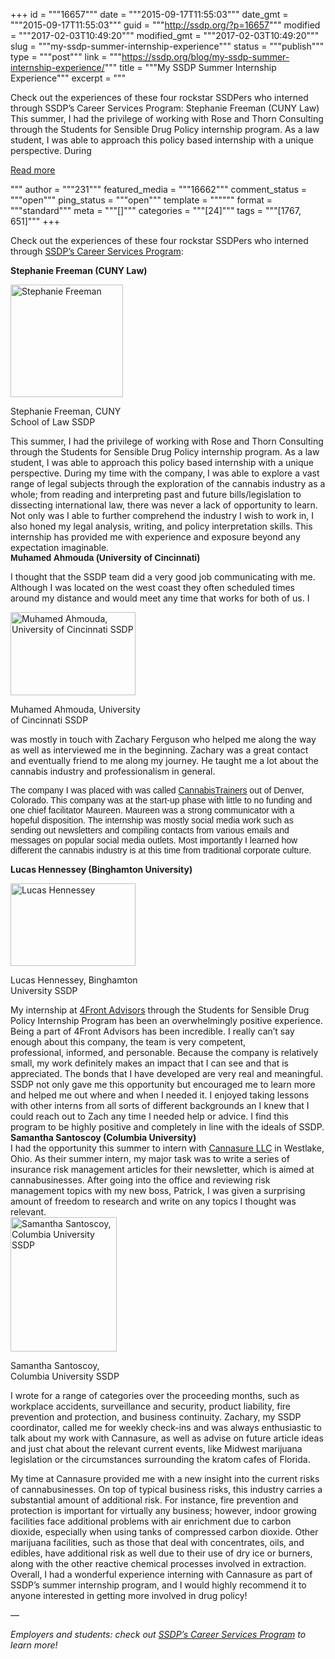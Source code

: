 +++
id = """16657"""
date = """2015-09-17T11:55:03"""
date_gmt = """2015-09-17T11:55:03"""
guid = """http://ssdp.org/?p=16657"""
modified = """2017-02-03T10:49:20"""
modified_gmt = """2017-02-03T10:49:20"""
slug = """my-ssdp-summer-internship-experience"""
status = """publish"""
type = """post"""
link = """https://ssdp.org/blog/my-ssdp-summer-internship-experience/"""
title = """My SSDP Summer Internship Experience"""
excerpt = """<p>Check out the experiences of these four rockstar SSDPers who interned through SSDP&#8217;s Career Services Program: Stephanie Freeman​​ (CUNY Law) This summer, I had the privilege of working with Rose and Thorn Consulting through the Students for Sensible Drug Policy internship program. As a law student, I was able to approach this policy based internship with a unique perspective. During</p>
<div class="h10"></div>
<p><a class="more-link2 flat" href="https://ssdp.org/blog/my-ssdp-summer-internship-experience/">Read more</a></p>
"""
author = """231"""
featured_media = """16662"""
comment_status = """open"""
ping_status = """open"""
template = """"""
format = """standard"""
meta = """[]"""
categories = """[24]"""
tags = """[1767, 651]"""
+++
<div>

Check out the experiences of these four rockstar SSDPers who interned through <a href="http://ssdp.org/career-services-program/" target="_blank">SSDP&#8217;s Career Services Program</a>:

<strong><strong>Stephanie Freeman​​ (CUNY Law)</strong></strong>

<div id="attachment_16659" style="width: 190px" class="wp-caption alignright"><a href="http://ssdp.org/assets/Stephanie-F.jpg"><img class="wp-image-16659" src="http://ssdp.org/assets/Stephanie-F-300x300.jpg" alt="Stephanie Freeman" width="180" height="180" /></a><p class="wp-caption-text">Stephanie Freeman, CUNY School of Law SSDP</p></div>

</div>
This summer, I had the privilege of working with Rose and Thorn Consulting through the Students for Sensible Drug Policy internship program. As a law student, I was able to approach this policy based internship with a unique perspective. During my time with the company, I was able to explore a vast range of legal subjects through the exploration of the cannabis industry as a whole; from reading and interpreting past and future bills/legislation to dissecting international law, there was never a lack of opportunity to learn. Not only was I able to further comprehend the industry I wish to work in, I also honed my legal analysis, writing, and policy interpretation skills. This internship has provided me with experience and exposure beyond any expectation imaginable.
<div></div>
<div><strong><span style="font-family: arial, helvetica, sans-serif;">Muhamed Ahmouda (University of </span></strong><span style="font-family: arial, helvetica, sans-serif;"><b>Cincinnati)</b></span></div>
<div>
<p dir="ltr">I thought that the SSDP team did a very good job communicating with me. Although I was located on the west coast they often scheduled times around my distance and would meet any time that works for both of us. I</p>


<div id="attachment_16666" style="width: 210px" class="wp-caption alignleft"><a href="/assets/Muhamed-A.jpg"><img class="wp-image-16666" src="http://ssdp.org/assets/Muhamed-A-300x200.jpg" alt="Muhamed Ahmouda, University of Cincinnati SSDP" width="200" height="133" /></a><p class="wp-caption-text">Muhamed Ahmouda, University of Cincinnati SSDP</p></div>
<p dir="ltr">was mostly in touch with Zachary Ferguson who helped me along the way as well as interviewed me in the beginning. Zachary was a great contact and eventually friend to me along my journey. He taught me a lot about the cannabis industry and professionalism in general.</p>
<span style="font-family: arial, helvetica, sans-serif;">The company I was placed with was called <a href="http://cannabistrainers.com/" target="_blank">CannabisTrainers</a> out of Denver, Colorado. This company was at the start-up phase with little to no funding and one chief facilitator Maureen. Maureen was a strong communicator with a hopeful disposition. The internship was mostly social media work such as sending out newsletters and compiling contacts from various emails and messages on popular social media outlets. Most importantly I learned how different the cannabis industry is at this time from traditional corporate culture.</span>

</div>
<div></div>
<div>

<strong><strong>Lucas Hennessey (Binghamton University)</strong></strong>

<div id="attachment_16662" style="width: 210px" class="wp-caption alignright"><a href="http://ssdp.org/assets/Lucas-H.jpg"><img class="wp-image-16662" src="http://ssdp.org/assets/Lucas-H-300x197.jpg" alt="Lucas Hennessey" width="200" height="132" /></a><p class="wp-caption-text">Lucas Hennessey, Binghamton University SSDP</p></div>

</div>
<div>
<div>My internship at <a href="http://4front-advisors.com/" target="_blank">4Front Advisors</a> through the Students for Sensible Drug Policy Internship Program has been an overwhelmingly positive experience. Being a part of 4Front Advisors has been incredible. I really can’t say enough about this company, the team is very competent, professional, informed, and personable. Because the company is relatively small, my work definitely makes an impact that I can see and that is appreciated. The bonds that I have developed are very real and meaningful.</div>
<div></div>
<div>SSDP not only gave me this opportunity but encouraged me to learn more and helped me out where and when I needed it. I enjoyed taking lessons with other interns from all sorts of different backgrounds an I knew that I could reach out to Zach any time I needed help or advice. I find this program to be highly positive and completely in line with the ideals of SSDP.</div>
</div>
<div></div>
<div><strong>Samantha Santoscoy (Columbia University)</strong></div>
I had the opportunity this summer to intern with <a href="http://www.cannassure.com/" target="_blank">Cannasure LLC</a> in Westlake, Ohio. As their summer intern, my major task was to write a series of insurance risk management articles for their newsletter, which is aimed at cannabusinesses. After going into the office and reviewing risk management topics with my new boss, Patrick, I was given a surprising amount of freedom to research and write on any topics I thought was relevant.

<div id="attachment_16693" style="width: 180px" class="wp-caption alignleft"><a href="/assets/IMG_45941.jpg"><img class="wp-image-16693" src="http://ssdp.org/assets/IMG_45941-237x300.jpg" alt="Samantha Santoscoy, Columbia University SSDP" width="170" height="215" /></a><p class="wp-caption-text">Samantha Santoscoy, Columbia University SSDP</p></div>

I wrote for a range of categories over the proceeding months, such as workplace accidents, surveillance and security, product liability, fire prevention and protection, and business continuity. Zachary, my SSDP coordinator, called me for weekly check-ins and was always enthusiastic to talk about my work with Cannasure, as well as advise on future article ideas and just chat about the relevant current events, like Midwest marijuana legislation or the circumstances surrounding the kratom cafes of Florida.

My time at Cannasure provided me with a new insight into the current risks of cannabusinesses. On top of typical business risks, this industry carries a substantial amount of additional risk. For instance, fire prevention and protection is important for virtually any business; however, indoor growing facilities face additional problems with air enrichment due to carbon dioxide, especially when using tanks of compressed carbon dioxide. Other marijuana facilities, such as those that deal with concentrates, oils, and edibles, have additional risk as well due to their use of dry ice or burners, along with the other reactive chemical processes involved in extraction. Overall, I had a wonderful experience interning with Cannasure as part of SSDP’s summer internship program, and I would highly recommend it to anyone interested in getting more involved in drug policy!

&#8212;
<div><em>Employers and students: check out <a href="http://ssdp.org/career-services-program/">SSDP&#8217;s Career Services Program</a> to learn more!</em></div>
